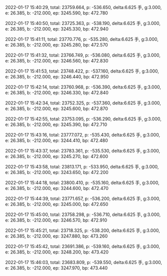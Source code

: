 2022-01-17 15:40:29, total: 23759.664, p: -536.650, delta:6.625 手, g:3.000, e: 26.385, b: -212.000, ep: 3245.590, bp: 472.780

2022-01-17 15:40:50, total: 23725.363, p: -538.190, delta:6.625 手, g:3.000, e: 26.385, b: -212.000, ep: 3245.330, bp: 472.940

2022-01-17 15:41:11, total: 23770.776, p: -535.280, delta:6.625 手, g:3.000, e: 26.385, b: -212.000, ep: 3245.280, bp: 472.570

2022-01-17 15:41:32, total: 23766.749, p: -536.080, delta:6.625 手, g:3.000, e: 26.385, b: -212.000, ep: 3246.560, bp: 472.830

2022-01-17 15:41:53, total: 23748.422, p: -537.160, delta:6.625 手, g:3.000, e: 26.385, b: -212.000, ep: 3246.440, bp: 472.950

2022-01-17 15:42:14, total: 23760.968, p: -536.390, delta:6.625 手, g:3.000, e: 26.385, b: -212.000, ep: 3246.330, bp: 472.840

2022-01-17 15:42:34, total: 23752.325, p: -537.360, delta:6.625 手, g:3.000, e: 26.385, b: -212.000, ep: 3245.600, bp: 472.870

2022-01-17 15:42:55, total: 23753.095, p: -536.290, delta:6.625 手, g:3.000, e: 26.385, b: -212.000, ep: 3245.390, bp: 472.710

2022-01-17 15:43:16, total: 23777.072, p: -535.430, delta:6.625 手, g:3.000, e: 26.385, b: -212.000, ep: 3244.410, bp: 472.480

2022-01-17 15:43:37, total: 23783.361, p: -535.530, delta:6.625 手, g:3.000, e: 26.385, b: -212.000, ep: 3245.270, bp: 472.600

2022-01-17 15:43:58, total: 23813.171, p: -533.950, delta:6.625 手, g:3.000, e: 26.385, b: -212.000, ep: 3243.650, bp: 472.200

2022-01-17 15:44:18, total: 23800.410, p: -535.160, delta:6.625 手, g:3.000, e: 26.385, b: -212.000, ep: 3244.600, bp: 472.470

2022-01-17 15:44:39, total: 23771.657, p: -536.200, delta:6.625 手, g:3.000, e: 26.385, b: -212.000, ep: 3245.000, bp: 472.650

2022-01-17 15:45:00, total: 23758.298, p: -536.710, delta:6.625 手, g:3.000, e: 26.385, b: -212.000, ep: 3246.570, bp: 472.910

2022-01-17 15:45:21, total: 23718.325, p: -538.200, delta:6.625 手, g:3.000, e: 26.385, b: -212.000, ep: 3247.880, bp: 473.260

2022-01-17 15:45:42, total: 23691.386, p: -539.160, delta:6.625 手, g:3.000, e: 26.385, b: -212.000, ep: 3248.200, bp: 473.420

2022-01-17 15:46:03, total: 23683.809, p: -539.550, delta:6.625 手, g:3.000, e: 26.385, b: -212.000, ep: 3247.970, bp: 473.440